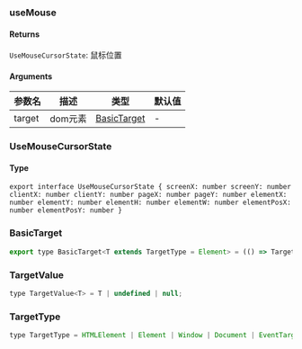 ### useMouse

#### Returns
`UseMouseCursorState`: 鼠标位置

#### Arguments
|参数名|描述|类型|默认值|
|---|---|---|---|
|target|dom元素|[BasicTarget](#BasicTarget) |-|

### UseMouseCursorState

#### Type

`export interface UseMouseCursorState {
  screenX: number
  screenY: number
  clientX: number
  clientY: number
  pageX: number
  pageY: number
  elementX: number
  elementY: number
  elementH: number
  elementW: number
  elementPosX: number
  elementPosY: number
}`


### BasicTarget

```js
export type BasicTarget<T extends TargetType = Element> = (() => TargetValue<T>) | TargetValue<T> | MutableRefObject<TargetValue<T>>;
```

### TargetValue

```js
type TargetValue<T> = T | undefined | null;
```

### TargetType

```js
type TargetType = HTMLElement | Element | Window | Document | EventTarget;
```